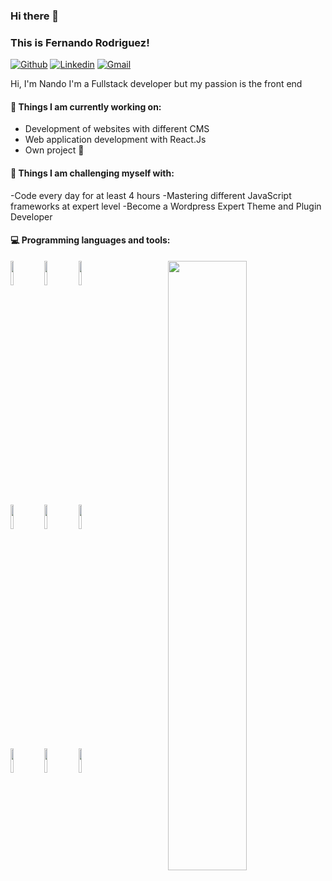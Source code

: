 ### Hi there 👋 
### This is Fernando Rodriguez!

[![Github](https://img.shields.io/badge/-Github-000?style=flat&logo=Github&logoColor=white)](https://github.com/nandordgzz)
[![Linkedin](https://img.shields.io/badge/-LinkedIn-blue?style=flat&logo=Linkedin&logoColor=white)](https://www.linkedin.com/in/nando-rodr%C3%ADguez-moya-151420183/)
[![Gmail](https://img.shields.io/badge/-Gmail-c14438?style=flat&logo=Gmail&logoColor=white)](mailto:fnando.rdgzz@gmail.com)

Hi, I'm Nando I'm a Fullstack developer but my passion is the front end


#### 🌱 Things I am currently working on: 
- Development of websites with different CMS 
- Web application development with React.Js
- Own project 🚀 

#### :muscle: Things I am challenging myself with:
-Code every day for at least 4 hours
-Mastering different JavaScript frameworks at expert level
-Become a Wordpress Expert Theme and Plugin Developer

#### :computer: Programming languages and tools: 
<p>
	<img width="50%" align="right" src="https://github-readme-stats.vercel.app/api?username=nandordgzz&show_icons=true&hide_border=true" />

<code><img width="10%" src="https://www.vectorlogo.zone/logos/php/php-ar21.svg"></code>
<code><img width="10%" src="https://www.vectorlogo.zone/logos/javascript/javascript-ar21.svg"></code>
<code><img width="10%" src="https://www.vectorlogo.zone/logos/netlifyapp_watercss/netlifyapp_watercss-ar21.svg"></code>
<br />
<code><img width="10%" src="https://www.vectorlogo.zone/logos/reactjs/reactjs-ar21.svg"></code>
<code><img width="10%" src="https://www.vectorlogo.zone/logos/getbootstrap/getbootstrap-ar21.svg"></code>
<code><img width="10%" src="https://www.vectorlogo.zone/logos/mysql/mysql-ar21.svg"></code>
<br />
<code><img width="10%" src="https://www.vectorlogo.zone/logos/wordpress/wordpress-ar21.svg"></code>
<code><img width="10%" src="https://www.vectorlogo.zone/logos/nodejs/nodejs-ar21.svg"></code>
<code><img width="10%" src="https://www.vectorlogo.zone/logos/jquery/jquery-ar21.svg"></code>
</p>

